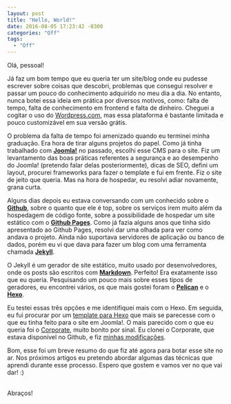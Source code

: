 ```yaml
---
layout: post
title: "Hello, World!"
date: 2016-08-05 17:23:42 -0300
categories: "Off"
tags:
  - "Off"
---
```


Olá, pessoal!

Já faz um bom tempo que eu queria ter um site/blog onde eu pudesse escrever sobre coisas que descobri, problemas que consegui resolver e passar um pouco do conhecimento adquirido no meu dia a dia. No entanto, nunca botei essa ideia em prática por diversos motivos, como: falta de tempo, falta de conhecimento em frontend e falta de dinheiro. Cheguei a cogitar o uso do [Wordpress.com](https://br.wordpress.com/), mas essa plataforma é bastante limitada e pouco customizável em sua versão grátis.

O problema da falta de tempo foi amenizado quando eu terminei minha graduação. Era hora de tirar alguns projetos do papel. Como já tinha trabalhado com [**Joomla!**](https://www.joomla.org/) no passado, escolhi esse CMS para o site. Fiz um levantamento das boas práticas referentes a segurança e ao desempenho do Joomla! (pretendo falar delas posteriormente), dicas de SEO, defini um layout, procurei frameworks para fazer o template e fui em frente. Fiz o site de jeito que queria. Mas na hora de hospedar, eu resolvi adiar novamente, grana curta.

Alguns dias depois eu estava conversando com um conhecido sobre o [**Github**](https://github.com/), sobre o quanto que ele é top, sobre os serviços irem muito além da hospedagem de código fonte, sobre a possibilidade de hospedar um site estático com o [**Github Pages**](https://pages.github.com/). Como já fazia alguns anos que tinha sido apresentado ao Github Pages, resolvi dar uma olhada para ver como andava o projeto. Ainda não suportava servidores de aplicação ou banco de dados, porém eu vi que dava para fazer um blog com uma ferramenta chamada [**Jekyll**](https://jekyllrb.com/).

O Jekyll é um gerador de site estático, muito usado por desenvolvedores, onde os posts são escritos com [**Markdown**](https://daringfireball.net/projects/markdown/). Perfeito! Era exatamente isso que eu queria. Pesquisando um pouco mais sobre esses tipos de geradores, eu encontrei vários, os que mais gostei foram o [**Pelican**](https://github.com/getpelican/) e o [**Hexo**](https://hexo.io/).

Eu testei essas três opções e me identifiquei mais com o Hexo. Em seguida, eu fui procurar por um [template para Hexo](https://hexo.io/themes/) que mais se parecesse com o que eu tinha feito para o site em Joomla!. O mais parecido com o que eu queria foi o [Corporate](https://github.com/ptsteadman/hexo-theme-corporate/), muito bonito por sinal. Eu clonei o Corporate, que estava disponível no Github, e fiz [minhas modificações](https://github.com/ramonsantos/ruby-tuesday-theme/).

Bom, esse foi um breve resumo do que fiz até agora para botar esse site no ar. Nos próximos artigos eu pretendo abordar algumas das técnicas que aprendi durante esse processo. Espero que gostem e vamos ver no que vai dar! :)

<br>
Abraços!
